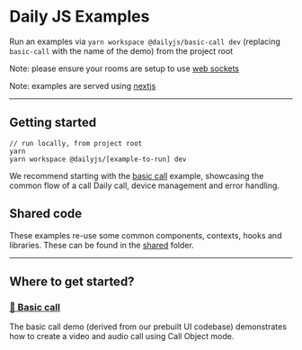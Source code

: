 # Daily JS Examples

Run an examples via `yarn workspace @dailyjs/basic-call dev` (replacing `basic-call` with the name of the demo) from the project root

Note: please ensure your rooms are setup to use [web sockets](https://docs.daily.co/reference#domain-configuration)

Note: examples are served using [nextjs](https://nextjs.org/)

---

## Getting started

```
// run locally, from project root
yarn
yarn workspace @dailyjs/[example-to-run] dev
```

We recommend starting with the [basic call](./basic-call) example, showcasing the common flow of a call Daily call, device management and error handling.

## Shared code

These examples re-use some common components, contexts, hooks and libraries. These can be found in the [shared](./shared) folder.

---

## Where to get started?

### [🤙 Basic call](./basic-call)

The basic call demo (derived from our prebuilt UI codebase) demonstrates how to create a video and audio call using Call Object mode.
